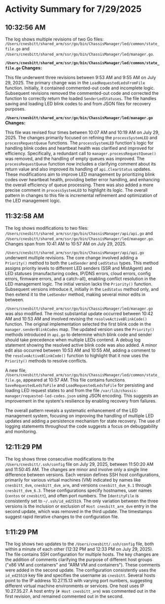 # Activity Summary for 7/29/2025

## 10:32:56 AM
The log shows multiple revisions of two Go files: `/Users/cnesbitt/shared_arm/ssr/go/bin/ChassisManager/led/common/state_file.go` and `/Users/cnesbitt/shared_arm/ssr/go/bin/ChassisManager/led/manager.go`.

**`/Users/cnesbitt/shared_arm/ssr/go/bin/ChassisManager/led/common/state_file.go` Changes:**

This file underwent three revisions between 9:53 AM and 9:55 AM on July 29, 2025.  The primary change was in the `LoadRequestedLedsFromFile` function. Initially, it contained commented-out code and incomplete logic. Subsequent revisions removed the commented-out code and corrected the function to correctly return the loaded `SenderLedStatuses`. The file handles saving and loading LED blink codes to and from JSON files for recovery purposes.


**`/Users/cnesbitt/shared_arm/ssr/go/bin/ChassisManager/led/manager.go` Changes:**

This file was revised four times between 10:07 AM and 10:19 AM on July 29, 2025.  The changes primarily focused on refining the `processSystemLED` and `processRequestQueue` functions.  The `processSystemLED` function's logic for handling blink codes and heartbeat health was clarified and improved for efficiency.  Specifically,  a redundant call to `manager.processRequestQueue()` was removed, and the handling of empty queues was improved. The `processRequestQueue` function now includes a clarifying comment about its return value and also improved its handling of `api.ClearStatus` updates.  These modifications aim to improve LED management by prioritizing blink codes over heartbeat health, providing better error handling, and enhancing the overall efficiency of queue processing.  There was also added a more precise comment in `processSystemLED` to highlight its logic.  The overall pattern in changes to this file is incremental refinement and optimization of the LED management logic.


## 11:32:58 AM
The log shows modifications to two files: `/Users/cnesbitt/shared_arm/ssr/go/bin/ChassisManager/api/api.go` and `/Users/cnesbitt/shared_arm/ssr/go/bin/ChassisManager/led/manager.go`.  Changes span from 10:41 AM to 10:57 AM on July 29, 2025.

`/Users/cnesbitt/shared_arm/ssr/go/bin/ChassisManager/api/api.go` underwent multiple revisions.  The core change involved adding a `Priority()` method to both the `LedSender` and `LedStatus` types. This method assigns priority levels to different LED senders (SSR and MistAgent) and LED statuses (manufacturing codes, IP/DNS errors, cloud errors, config errors, firmware errors, and a catch-all), enabling conflict resolution in the LED management logic.  The initial version lacks the `Priority()` function. Subsequent versions introduce it, initially in the `LedStatus` method only, and then extend it to the `LedSender` method, making several minor edits in between.

`/Users/cnesbitt/shared_arm/ssr/go/bin/ChassisManager/led/manager.go` was also modified.  The most substantial update occurred between 10:42 AM and 10:53 AM and involved revising the `resolveActiveBlinkCode()` function. The original implementation selected the first blink code in the `manager.senderBlinkCodes` map. The updated version uses the `Priority()` methods introduced in `api.go` to determine which blink code and sender should take precedence when multiple LEDs contend. A debug log statement showing the resolved active blink code was also added. A minor edit also occurred between 10:53 AM and 10:55 AM, adding a comment to the `resolveActiveBlinkCode()` function to highlight that it now uses the `Priority()` methods to resolve conflicts.

A new file, `/Users/cnesbitt/shared_arm/ssr/go/bin/ChassisManager/led/common/state_file.go`, appeared at 10:57 AM. This file contains functions `SaveRequestedLedsToFile` and `LoadRequestedLedsToFile` for persisting and loading LED request states to and from the file `/var/lib/chassis-manager/requested-led-codes.json` using JSON encoding.  This suggests an improvement in the system's resilience by enabling recovery from failures.


The overall pattern reveals a systematic enhancement of the LED management system, focusing on improving the handling of multiple LED updates and adding a persistence mechanism for state recovery.  The use of logging statements throughout the code suggests a focus on debuggability and monitoring.


## 12:11:29 PM
The log shows three consecutive modifications to the `/Users/cnesbitt/.ssh/config` file on July 29, 2025, between 11:50:20 AM and 11:50:45 AM.  The changes are minor and involve only a single line difference between versions.  Each version defines SSH host configurations, primarily for various virtual machines (VM) indicated by names like `cnesbitt_dvm`, `cnesbitt_dvm_arm`, and versions `cnesbitt_dvm_6.1` through `cnesbitt_dvm_6.3`.  These configurations specify hostnames, user names (`centos` or `cnesbitt`), and often port numbers.  The `IdentityFile` is consistently set to `~/.ssh/id_ed25519`. The only variation between the three versions is the inclusion or exclusion of `Host cnesbitt_arm_dvm` entry in the second update, which was removed in the third update.  The timestamps suggest rapid iterative changes to the configuration file.


## 1:11:29 PM
The log shows two updates to the `/Users/cnesbitt/.ssh/config` file, both within a minute of each other (12:32 PM and 12:33 PM on July 29, 2025).  The file contains SSH configuration for multiple hosts.  The key changes are the addition of comments clarifying the purpose of different host groups ("x86 VM and containers" and "ARM VM and containers").  These comments were added in the second update.  The configuration consistently uses the `id_ed25519` key file and specifies the username as `cnesbitt`.  Several hosts point to the IP address 10.27.15.13 with varying port numbers, suggesting different virtual machine environments or services.  One host uses IP 10.27.35.27.  A host entry (`# Host cnesbitt_arm`)  was commented out in the first revision, and remained commented out in the second.
